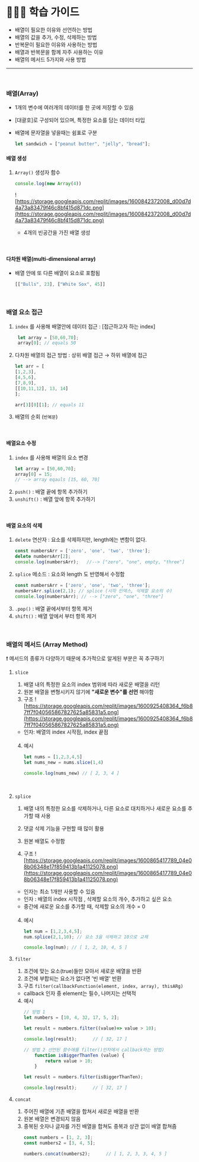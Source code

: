 # 💁🏻‍♂️ 학습 가이드

- 배열이 필요한 이유와 선언하는 방법
- 배열의 값을 추가, 수정, 삭제하는 방법
- 반복문이 필요한 이유와 사용하는 방법
- 배열과 반복문을 함께 자주 사용하는 이유
- 배열의 메서드 5가지와 사용 방법

---
<br>

### 배열(Array)
- 1개의 변수에 여러개의 데이터를 한 곳에 저장할 수 있음 
- [대괄호]로 구성되어 있으며, 특정한 요소를 담는 데이터 타입 
- 배열에 문자열을 넣을때는 쉼표로 구분 

    ```js
    let sandwich = ["peanut butter", "jelly", "bread"];
    ```

#### 배열 생성 
1. `Array()` 생성자 함수 
    ```js
    console.log(new Array(4))
    ```
    ![https://storage.googleapis.com/replit/images/1600842372008_d00d7d4a73a83479f46c8bf415d871dc.png](https://storage.googleapis.com/replit/images/1600842372008_d00d7d4a73a83479f46c8bf415d871dc.png)

    - 4개의 빈공간을 가진 배열 생성 
  
<br>

#### 다차원 배열(multi-dimensional array)
- 배열 안에 또 다른 배열이 요소로 포함됨
    ```js
    [["Bulls", 23], ["White Sox", 45]]
    ```
<br>

### 배열 요소 접근
1. `index` 를 사용해 배열안에 데이터 접근 : [접근하고자 하는 index]
   ```js
    let array = [50,60,70];
    array[0]; // equals 50
    ```
2. 다차원 배열의 접근 방법 : 상위 배열 접근 → 하위 배열에 접근 
    ```js
    let arr = [
    [1,2,3],
    [4,5,6],
    [7,8,9],
    [[10,11,12], 13, 14]
    ];

    arr[3][0][1]; // equals 11
    ```
3. 배열의 순회 (`반복문`)

<br>

#### 배열요소 수정 
1. `index` 를 사용해 배열의 요소 변경 
    ```js
    let array = [50,60,70];
    array[0] = 15;
    // --> array eqauls [15, 60, 70]
    ```
2. `push()` :  배열 끝에 항목 추가하기
3. `unshift()` : 배열 앞에 항목 추가하기 

<br>

#### 배열 요소의 삭제 
1. `delete` 연산자 : 요소를 삭제하지만, length에는 변함이 없다. 
    ```js
    const numbersArr = ['zero', 'one', 'two', 'three'];
    delete numbersArr[2];
    console.log(numbersArr);   //--> ["zero", "one", empty, "three"]
    ```
2. `splice` 메소드 : 요소와 length 도 반영해서 수정함 
    ```js
    const numbersArr = ['zero', 'one', 'two', 'three'];
    numbersArr.splice(2,1); // splice (시작 인덱스, 삭제할 요소의 수)
    console.log(numbersArr); // --> ["zero", "one", "three"]
    ```
3. `.pop()` : 배열 끝에서부터 항목 제거
4. `shift()` : 배열 앞에서 부터 항목 제거

<br>

### 배열의 메서드 (Array Method)
❗️ 메서드의 종류가 다양하기 때문에 추가적으로 알게된 부분은 꼭 추구하기 

1. `slice` 
    1. 배열 내의 특정한 요소의 index 범위에 따라 새로운 배열을 리턴 
    2. 원본 배열을 변형시키지 않기에 **"새로운 변수"를 선언** 해야함 
    3. 구조
    ![https://storage.googleapis.com/replit/images/1600925408364_f6b87ff7f040565867827625a85831a5.png](https://storage.googleapis.com/replit/images/1600925408364_f6b87ff7f040565867827625a85831a5.png)
    - 인자: 배열의 index 시작점, index 끝점

    <br>

    4. 예시 
        ```js
        let nums = [1,2,3,4,5]
        let nums_new = nums.slice(1,4)

        console.log(nums_new) // [ 2, 3, 4 ]
        ```
<br>

2. `splice` 

    1. 배열 내의 특정한 요소를 삭제하거나, 다른 요소로 대치하거나 새로운 요소를 추가할 때 사용 

    2. 댓글 삭제 기능을 구현할 때 많이 활용
    3. 원본 배열도 수정함 

    3. 구조
    ![https://storage.googleapis.com/replit/images/1600865417789_04e08b06348e17f859413b1a41125078.png](https://storage.googleapis.com/replit/images/1600865417789_04e08b06348e17f859413b1a41125078.png)
    
    - 인자는 최소 1개만 사용할 수 있음 
    - 인자 : 배열의 index 시작점 , 삭제할 요소의 개수, 추가하고 싶은 요소
    - 중간에 새로운 요소를 추가할 때, 삭제할 요소의 개수 = 0

    <br>

    4. 예시
        ```js 
        let num = [1,2,3,4,5];
        num.splice(2,1,10); // 요소 3을 삭제하고 10으로 교체

        console.log(num); // [ 1, 2, 10, 4, 5 ]
        ```

3. `filter`
    1. 조건에 맞는 요소(true)들만 모아서 새로운 배열을 반환
    2. 조건에 부합되는 요소가 없다면 '빈 배열' 반환 
    3. 구조
    `filter(callbackFunction(element, index, array), thisARg)`
    - callback 인자 중 element는 필수, 나머지는 선택적 

    4. 예시
        ```js
        // 방법 1 
        let numbers = [10, 4, 32, 17, 5, 2];

        let result = numbers.filter((value)=> value > 10);

        console.log(result);      // [ 32, 17 ]

        // 방법 2 선언된 함수에를 filter()인자에서 callback하는 방법) 
            function isBiggerThanTen (value) {
                return value > 10;
            }

        let result = numbers.filter(isBiggerThanTen);

        console.log(result);      // [ 32, 17 ]
        ```

4. `concat` 
    1. 주어진 배열에 기존 배열을 합쳐서 새로운 배열을 반환 
    2. 원본 배열은 변경되지 않음 
    3. 중복된 숫자나 글자를 가진 배열을 합쳐도 중복과 상관 없이 배열 합쳐줌 
        ```js
        const numbers = [1, 2, 3];
        const numbers2 = [3, 4, 5];

        numbers.concat(numbers2);      // [ 1, 2, 3, 3, 4, 5 ]

        ```